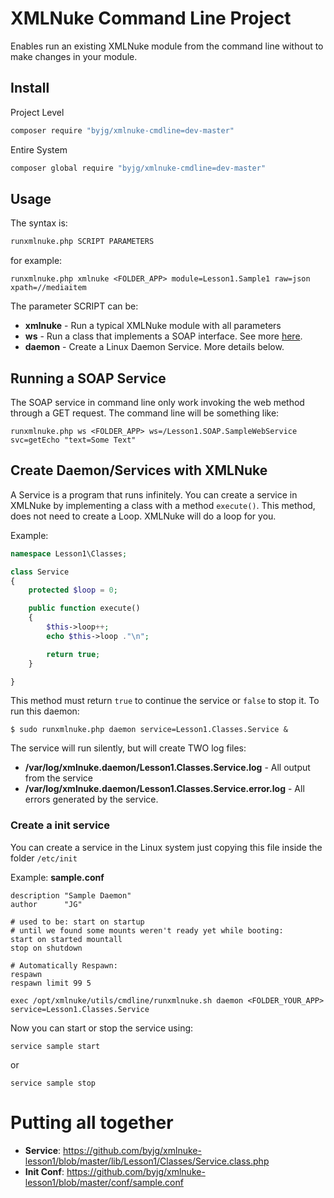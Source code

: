 # XMLNuke Command Line Project

Enables run an existing XMLNuke module from the command line without
to make changes in your module.

## Install

Project Level

```bash
composer require "byjg/xmlnuke-cmdline=dev-master"
```

Entire System

```bash
composer global require "byjg/xmlnuke-cmdline=dev-master"
```


## Usage

The syntax is:

```bash
runxmlnuke.php SCRIPT PARAMETERS
```

for example:

```
runxmlnuke.php xmlnuke <FOLDER_APP> module=Lesson1.Sample1 raw=json xpath=//mediaitem
```

The parameter SCRIPT can be:

* **xmlnuke** - Run a typical XMLNuke module with all parameters
* **ws** - Run a class that implements a SOAP interface. See more [here](/byjg/xmlnuke/wiki/Create-a-SOAP-Service).
* **daemon** - Create a Linux Daemon Service. More details below. 


## Running a SOAP Service

The SOAP service in command line only work invoking the web method through a GET request. The command line will be something like:

```
runxmlnuke.php ws <FOLDER_APP> ws=/Lesson1.SOAP.SampleWebService svc=getEcho "text=Some Text"
```

## Create Daemon/Services with XMLNuke

A Service is a program that runs infinitely.
You can create a service in XMLNuke by implementing a class with a method `execute()`.
This method, does not need to create a Loop. XMLNuke will do a loop for you.

Example:

```php
namespace Lesson1\Classes;

class Service
{
	protected $loop = 0;

	public function execute()
	{
		$this->loop++;
		echo $this->loop ."\n";

		return true;
	}

}
```

This method must return `true` to continue the service or `false` to stop it. To run this daemon:

```
$ sudo runxmlnuke.php daemon service=Lesson1.Classes.Service &
```

The service will run silently, but will create TWO log files:
* **/var/log/xmlnuke.daemon/Lesson1.Classes.Service.log** - All output from the service
* **/var/log/xmlnuke.daemon/Lesson1.Classes.Service.error.log** - All errors generated by the service.

### Create a init service

You can create a service in the Linux system just copying this file inside the folder `/etc/init`


Example: **sample.conf**

```
description "Sample Daemon"
author      "JG"

# used to be: start on startup
# until we found some mounts weren't ready yet while booting:
start on started mountall
stop on shutdown

# Automatically Respawn:
respawn
respawn limit 99 5

exec /opt/xmlnuke/utils/cmdline/runxmlnuke.sh daemon <FOLDER_YOUR_APP> service=Lesson1.Classes.Service
```

Now you can start or stop the service using:

```
service sample start
```

or

```
service sample stop
```

# Putting all together

* **Service**: https://github.com/byjg/xmlnuke-lesson1/blob/master/lib/Lesson1/Classes/Service.class.php
* **Init Conf**: https://github.com/byjg/xmlnuke-lesson1/blob/master/conf/sample.conf
